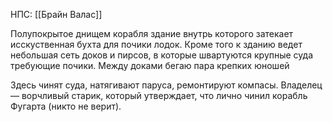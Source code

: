 НПС: [[Брайн Валас]]

Полупокрытое днищем корабля здание внутрь которого затекает исскуственная бухта для почики лодок. Кроме того к зданию ведет небольшая сеть доков и пирсов, в которые швартуются крупные суда требующие почики. Между доками бегаю пара крепких юношей 

Здесь чинят суда, натягивают паруса, ремонтируют компасы. Владелец — ворчливый старик, который утверждает, что лично чинил корабль Фугарта (никто не верит).
